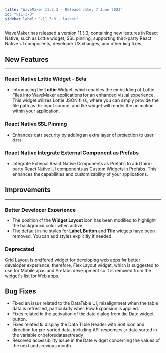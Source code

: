 ```yaml
---
title: "WaveMaker 11.3.3 - Release date: 7 June 2023"
id: "v11-3-3"
sidebar_label: "v11.3.3 - latest"
---
```


WaveMaker has released a version 11.3.3, containing new features in React Native, such as Lottie widget, SSL pinning, supporting third-party React Native UI components, developer UX changes, and other bug fixes. 

## New Features

---

### React Native Lottie Widget - Beta

- Introducing the **Lottie** Widget, which enables the embedding of Lottie Files into WaveMaker applications for an enhanced visual experience. This widget utilizes Lottie JSON files, where you can simply provide the file path as the input source, and the widget will render the animation within your application.

### React Native SSL Pinning

- Enhances data security by adding an extra layer of protection to user data.

### React Native Integrate External Component as Prefabs

- Integrate External React Native Components as Prefabs to add third-party React Native UI components as Custom Widgets in Prefabs. This enhances the capabilities and customizability of your applications.

## Improvements

---

### Better Developer Experience

- The position of the **Widget Layout** icon has been modified to highlight the background color when active.
- The default inline styles for **Label**, **Button** and **Tile** widgets have been removed. You can add styles explicitly if needed.

### Deprecated

Grid Layout is preffered widget for developing web apps for better developer experience, therefore, Flex Layout widget, which is suggested to use for Mobile apps and Prefabs development so it is removed from the widget's list for Web apps. 

## Bug Fixes

- Fixed an issue related to the DataTable UI, misalignment when the table data is refreshed, particularly when Row Expansion is applied.
- Fixes related to the activation of the date dialog from the Date widget button.
- Fixes related to display the Data Table Header with Sort icon and direction for pre-sorted data, including API responses or data sorted in the variable onbeforedatasetready.
- Resolved accessibility issue in the Date widget concerning the values of the next and previous month.






